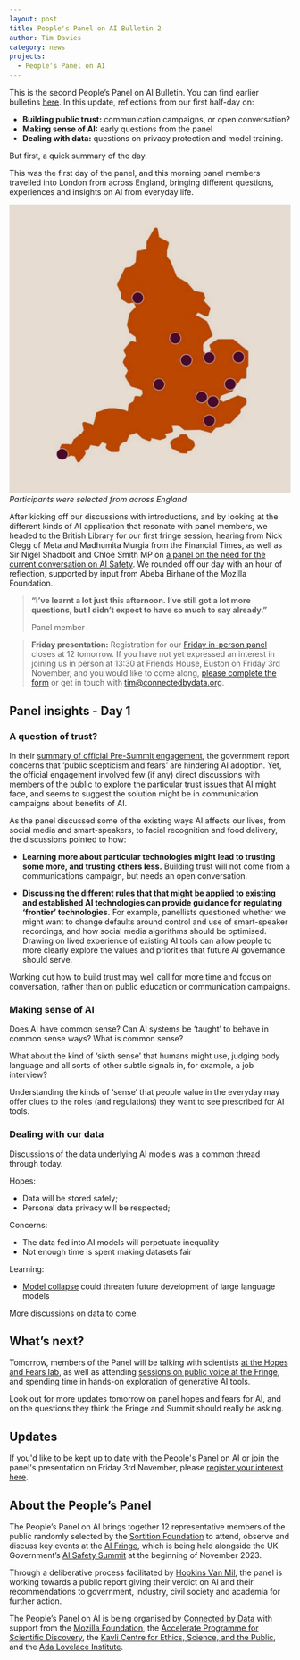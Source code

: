 ```yaml
---
layout: post
title: People's Panel on AI Bulletin 2
author: Tim Davies
category: news
projects:
  - People's Panel on AI
---
```


This is the second People’s Panel on AI Bulletin. You can find earlier bulletins [here](https://connectedbydata.org/projects/2023-peoples-panel-on-ai). In this update, reflections from our first half-day on:

* **Building public trust:** communication campaigns, or open conversation?
* **Making sense of AI:** early questions from the panel
* **Dealing with data:** questions on privacy protection and model training.

But first, a quick summary of the day.

<!--more-->

This was the first day of the panel, and this morning panel members travelled into London from across England, bringing different questions, experiences and insights on AI from everyday life. 

![Map showing where participants have come from.](/assets/blog/2023-10-31-participant-map.png "People's Panel on AI locations")
*Participants were selected from across England*

After kicking off our discussions with introductions, and by looking at the different kinds of AI application that resonate with panel members, we headed to the British Library for our first fringe session, hearing from Nick Clegg of Meta and Madhumita Murgia from the Financial Times, as well as Sir Nigel Shadbolt and Chloe Smith MP on [a panel on the need for the current conversation on AI Safety](https://aifringe.org/events/expanding-the-conversation-defining-ai-safety-in-practice#details). We rounded off our day with an hour of reflection, supported by input from Abeba Birhane of the Mozilla Foundation. 

> **“I’ve learnt a lot just this afternoon. I’ve still got a lot more questions, but I didn’t expect to have so much to say already.”**
>
> Panel member

> **Friday presentation:** Registration for our [Friday in-person panel](/events/2023-11-03-peoples-panel-on-ai-verdict) closes at 12 tomorrow. If you have not yet expressed an interest in joining us in person at 13:30 at Friends House, Euston on Friday 3rd November, and you would like to come along, [please complete the form](https://forms.gle/kWBpETpPcm2Cssz89) or get in touch with [tim@connectedbydata.org](mailto:tim@connectedbydata.org).

## Panel insights - Day 1

### A question of trust?

In their [summary of official Pre-Summit engagement](https://www.gov.uk/government/publications/ai-safety-summit-introduction/ai-safety-summit-summary-of-pre-summit-engagement), the government report concerns that ‘public scepticism and fears’ are hindering AI adoption. Yet, the official engagement involved few (if any) direct discussions with members of the public to explore the particular trust issues that AI might face, and seems to suggest the solution might be in communication campaigns about benefits of AI. 

As the panel discussed some of the existing ways AI affects our lives, from social media and smart-speakers, to facial recognition and food delivery, the discussions pointed to how:

* **Learning more about particular technologies might lead to trusting some more, and trusting others less.** Building trust will not come from a communications campaign, but needs an open conversation.

* **Discussing the different rules that that might be applied to existing and established AI technologies can provide guidance for regulating ‘frontier’ technologies.** For example, panellists questioned whether we might want to change defaults around control and use of smart-speaker recordings, and how social media algorithms should be optimised. Drawing on lived experience of existing AI tools can allow people to more clearly explore the values and priorities that future AI governance should serve.

Working out how to build trust may well call for more time and focus on conversation, rather than on public education or communication campaigns.

### Making sense of AI

Does AI have common sense? Can AI systems be ‘taught’ to behave in common sense ways? What is common sense? 

What about the kind of ‘sixth sense’ that humans might use, judging body language and all sorts of other subtle signals in, for example, a job interview? 

Understanding the kinds of ‘sense’ that people value in the everyday may offer clues to the roles (and regulations) they want to see prescribed for AI tools. 

### Dealing with our data

Discussions of the data underlying AI models was a common thread through today. 

Hopes:

* Data will be stored safely;
* Personal data privacy will be respected;

Concerns:

* The data fed into AI models will perpetuate inequality
* Not enough time is spent making datasets fair

Learning: 

* [Model collapse](https://aimagazine.com/articles/research-finds-chatgpt-headed-for-model-collapse) could threaten future development of large language models

More discussions on data to come. 

## What’s next?

Tomorrow, members of the Panel will be talking with scientists [at the Hopes and Fears lab](https://aifringe.org/events/the-hopes-and-fears-lab-ai-edition-london), as well as attending [sessions on public voice at the Fringe](https://aifringe.org/events/digging-deeper-ai-biology-people-culture-and-climate), and spending time in hands-on exploration of generative AI tools. 

Look out for more updates tomorrow on panel hopes and fears for AI, and on the questions they think the Fringe and Summit should really be asking. 

## Updates

If you'd like to be kept up to date with the People's Panel on AI or join the panel's presentation on Friday 3rd November, please [register your interest here](https://forms.gle/ZYR8qfu9xVa1Wzsb9). 

## About the People’s Panel

The People’s Panel on AI brings together 12 representative members of the public randomly selected by the [Sortition Foundation](https://www.sortitionfoundation.org/) to attend, observe and discuss key events at the [AI Fringe](https://aifringe.org/), which is being held alongside the UK Government’s [AI Safety Summit](https://www.gov.uk/government/publications/ai-safety-summit-introduction) at the beginning of November 2023.

Through a deliberative process facilitated by [Hopkins Van Mil](http://www.hopkinsvanmil.co.uk/), the panel is working towards a public report giving their verdict on AI and their recommendations to government, industry, civil society and academia for further action.

The People’s Panel on AI is being organised by [Connected by Data](https://connectedbydata.org/) with support from the [Mozilla Foundation](https://foundation.mozilla.org/), the [Accelerate Programme for Scientific Discovery](https://www.cst.cam.ac.uk/accelerate), the [Kavli Centre for Ethics, Science, and the Public](https://www.kcesp.ac.uk/), and the [Ada Lovelace Institute](https://www.adalovelaceinstitute.org/).